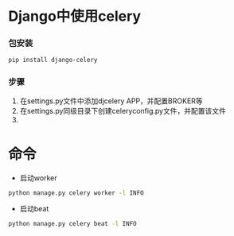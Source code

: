 # Django中使用celery


### 包安装

```sh
pip install django-celery
```

### 步骤

1. 在settings.py文件中添加djcelery APP，并配置BROKER等
2. 在settings.py同级目录下创建celeryconfig.py文件，并配置该文件
3. 


# 命令

* 启动worker

```sh
python manage.py celery worker -l INFO
```

* 启动beat

```sh
python manage.py celery beat -l INFO
```
